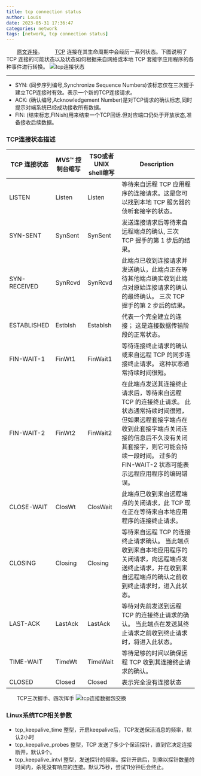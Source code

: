 ```yaml
---
title: tcp connection status
author: Louis
date: 2023-05-31 17:36:47
categories: network
tags: [network, tcp connection status]
---
```


&emsp;&emsp;[原文连接](https://www.ibm.com/docs/en/zos/2.1.0?topic=SSLTBW_2.1.0/com.ibm.zos.v2r1.halu101/constatus.html)。
&emsp;&emsp;[TCP](https://en.wikipedia.org/wiki/Transmission_Control_Protocol) 连接在其生命周期中会经历一系列状态。下图说明了 TCP 连接的可能状态以及状态如何根据来自网络或本地 TCP 套接字应用程序的各种事件进行转换。
![tcp连接状态](https://www.goodserendipity.com/asserts/linux/network/dwgl0004.gif)

---

- SYN: (同步序列编号,Synchronize Sequence Numbers)该标志仅在三次握手建立TCP连接时有效。表示一个新的TCP连接请求。
- ACK: (确认编号,Acknowledgement Number)是对TCP请求的确认标志,同时提示对端系统已经成功接收所有数据。
- FIN: (结束标志,FINish)用来结束一个TCP回话.但对应端口仍处于开放状态,准备接收后续数据。

### TCP连接状态描述

|TCP  连接状态|MVS™ 控制台缩写|TSO或者UNIX shell缩写|Description|
|------------|---------------|--------------------|-----------|
|LISTEN|Listen|Listen|等待来自远程 TCP 应用程序的连接请求。这是您可以找到本地 TCP 服务器的侦听套接字的状态。|
|SYN-SENT|SynSent|SynSent|发送连接请求后等待来自远程端点的确认, 三次 TCP 握手的第 1 步后的结果。|
|SYN-RECEIVED|SynRcvd|SynRcvd|此端点已收到连接请求并发送确认，此端点正在等待其他端点确实收到此端点对原始连接请求的确认的最终确认。 三次 TCP 握手的第 2 步后的结果。|
|ESTABLISHED|Estblsh|Establsh|代表一个完全建立的连接； 这是连接数据传输阶段的正常状态。|
|FIN-WAIT-1|FinWt1|FinWait1|等待连接终止请求的确认或来自远程 TCP 的同步连接终止请求。 这种状态通常持续时间很短。|
|FIN-WAIT-2|FinWt2|FinWait2|在此端点发送其连接终止请求后，等待来自远程 TCP 的连接终止请求。 此状态通常持续时间很短，但如果远程套接字端点在收到此套接字端点关闭连接的信息后不久没有关闭其套接字，则它可能会持续一段时间。 过多的 FIN-WAIT-2 状态可能表示远程应用程序的编码错误。|
|CLOSE-WAIT|ClosWt|ClosWait|此端点已收到来自远程端点的关闭请求，此 TCP 现在正在等待来自本地应用程序的连接终止请求。|
|CLOSING|Closing|Closing|等待来自远程 TCP 的连接终止请求确认。 当此端点收到来自本地应用程序的关闭请求，向远程端点发送终止请求，并在收到来自远程端点的确认之前收到终止请求时，进入此状态。|
|LAST-ACK|LastAck|LastAck|等待对先前发送到远程 TCP 的连接终止请求的确认。 当此端点在发送其终止请求之前收到终止请求时，将进入此状态。|
|TIME-WAIT|TimeWt|TimeWait|等待足够的时间以确保远程 TCP 收到其连接终止请求的确认。|
|CLOSED|Closed|Closed|表示完全没有连接状态|
&emsp;&emsp;TCP三次握手、四次挥手
![tcp连接数据包交换](https://www.goodserendipity.com/asserts/linux/network/packet-exchange-for-tcp-connection.webp)

### Linux系统TCP相关参数

- tcp_keepalive_time
整型，开启keepalive后，TCP发送保活消息的频率，默认2小时
- tcp_keepalive_probes
整型，TCP 发送了多少个保活探针，直到它决定连接断开，默认9个。
- tcp_keepalive_intvl
整型，发送探针的频率。探针开启后，到乘以探针数量的时间内，杀死没有响应的连接。默认75秒，尝试11分钟后会终止。
